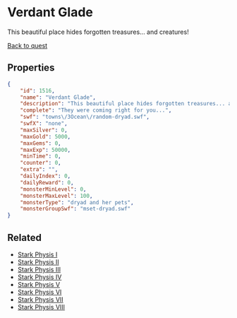 # Verdant Glade

This beautiful place hides forgotten treasures... and creatures!

[Back to quest](../quests.md)

## Properties

```json
{
    "id": 1516,
    "name": "Verdant Glade",
    "description": "This beautiful place hides forgotten treasures... and creatures!",
    "complete": "They were coming right for you...",
    "swf": "towns\/3Ocean\/random-dryad.swf",
    "swfX": "none",
    "maxSilver": 0,
    "maxGold": 5000,
    "maxGems": 0,
    "maxExp": 50000,
    "minTime": 0,
    "counter": 0,
    "extra": "",
    "dailyIndex": 0,
    "dailyReward": 0,
    "monsterMinLevel": 0,
    "monsterMaxLevel": 100,
    "monsterType": "dryad and her pets",
    "monsterGroupSwf": "mset-dryad.swf"
}
```

## Related

- [Stark Physis I](../items/18096-stark-physis-i.md)
- [Stark Physis II](../items/18097-stark-physis-ii.md)
- [Stark Physis III](../items/18098-stark-physis-iii.md)
- [Stark Physis IV](../items/18099-stark-physis-iv.md)
- [Stark Physis V](../items/18100-stark-physis-v.md)
- [Stark Physis VI](../items/18101-stark-physis-vi.md)
- [Stark Physis VII](../items/18102-stark-physis-vii.md)
- [Stark Physis VIII](../items/18103-stark-physis-viii.md)

